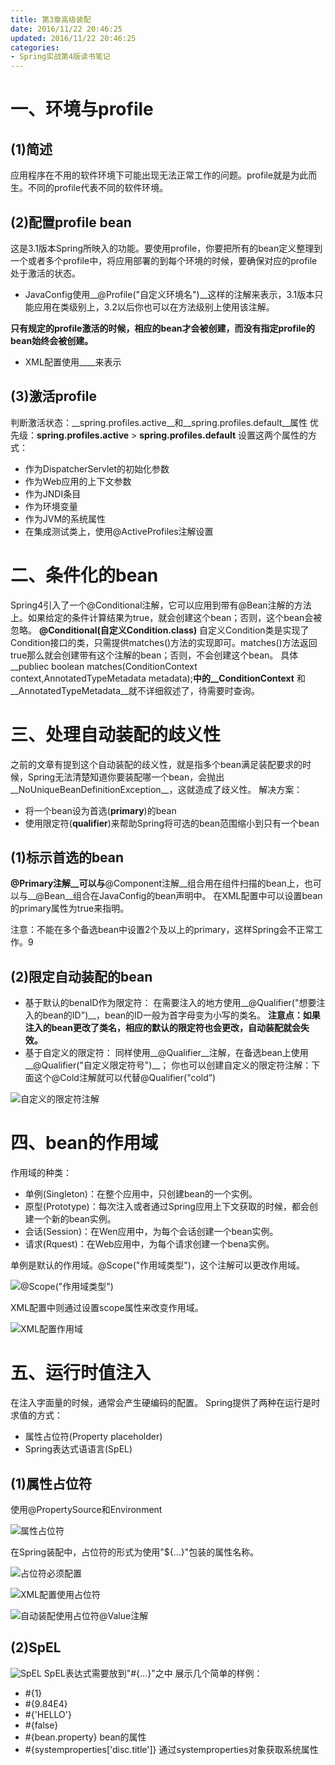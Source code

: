 ```yaml
---
title: 第3章高级装配
date: 2016/11/22 20:46:25
updated: 2016/11/22 20:46:25
categories:
- Spring实战第4版读书笔记
---
```

# 一、环境与profile

## (1)简述
应用程序在不用的软件环境下可能出现无法正常工作的问题。profile就是为此而生。不同的profile代表不同的软件环境。

## (2)配置profile bean
这是3.1版本Spring所映入的功能。要使用profile，你要把所有的bean定义整理到一个或者多个profile中，将应用部署的到每个环境的时候，要确保对应的profile处于激活的状态。
* JavaConfig使用__@Profile("自定义环境名")__这样的注解来表示，3.1版本只能应用在类级别上，3.2以后你也可以在方法级别上使用该注解。

__只有规定的profile激活的时候，相应的bean才会被创建，而没有指定profile的bean始终会被创建。__

* XML配置使用__<beans profile="自定义环境名">__来表示

## (3)激活profile
判断激活状态：__spring.profiles.active__和__spring.profiles.default__属性
优先级：__spring.profiles.active__ > __spring.profiles.default__
设置这两个属性的方式：
* 作为DispatcherServlet的初始化参数
* 作为Web应用的上下文参数
* 作为JNDI条目
* 作为环境变量
* 作为JVM的系统属性
* 在集成测试类上，使用@ActiveProfiles注解设置

# 二、条件化的bean
Spring4引入了一个@Conditional注解，它可以应用到带有@Bean注解的方法上。如果给定的条件计算结果为true，就会创建这个bean；否则，这个bean会被忽略。
__@Conditional(自定义Condition.class)__
自定义Condition类是实现了Condition接口的类，只需提供matches()方法的实现即可。matches()方法返回true那么就会创建带有这个注解的bean；否则，不会创建这个bean。
具体 __publiec boolean matches(ConditionContext context,AnnotatedTypeMetadata metadata);__中的__ConditionContext__ 和__AnnotatedTypeMetadata__就不详细叙述了，待需要时查询。

# 三、处理自动装配的歧义性
之前的文章有提到这个自动装配的歧义性，就是指多个bean满足装配要求的时候，Spring无法清楚知道你要装配哪一个bean，会抛出__NoUniqueBeanDefinitionException__，这就造成了歧义性。
解决方案：
* 将一个bean设为首选(__primary__)的bean
* 使用限定符(__qualifier__)来帮助Spring将可选的bean范围缩小到只有一个bean

## (1)标示首选的bean
__@Primary注解__可以与__@Component注解__组合用在组件扫描的bean上，也可以与__@Bean__组合在JavaConfig的bean声明中。
在XML配置中可以设置bean的primary属性为true来指明。

注意：不能在多个备选bean中设置2个及以上的primary，这样Spring会不正常工作。9

## (2)限定自动装配的bean
* 基于默认的benaID作为限定符：
在需要注入的地方使用__@Qualifier("想要注入的bean的ID")__，bean的ID一般为首字母变为小写的类名。
__注意点：如果注入的bean更改了类名，相应的默认的限定符也会更改，自动装配就会失效。__
* 基于自定义的限定符：
同样使用__@Qualifier__注解，在备选bean上使用__@Qualifier("自定义限定符号")__；
你也可以创建自定义的限定符注解：下面这个@Cold注解就可以代替@Qualifier("cold”)

![自定义的限定符注解](http://upload-images.jianshu.io/upload_images/3828003-3489d326c8182942.png?imageMogr2/auto-orient/strip%7CimageView2/2/w/1240)

# 四、bean的作用域
作用域的种类：
* 单例(Singleton)：在整个应用中，只创建bean的一个实例。
* 原型(Prototype)：每次注入或者通过Spring应用上下文获取的时候，都会创建一个新的bean实例。
* 会话(Session)：在Wen应用中，为每个会话创建一个bean实例。
* 请求(Rquest)：在Web应用中，为每个请求创建一个bena实例。

单例是默认的作用域。@Scope("作用域类型")，这个注解可以更改作用域。

![@Scope("作用域类型")](http://upload-images.jianshu.io/upload_images/3828003-78b2d5e20a6edc02.png?imageMogr2/auto-orient/strip%7CimageView2/2/w/1240)

XML配置中则通过设置scope属性来改变作用域。

![XML配置作用域](http://upload-images.jianshu.io/upload_images/3828003-8fddaff517d242c4.png?imageMogr2/auto-orient/strip%7CimageView2/2/w/1240)


# 五、运行时值注入
在注入字面量的时候，通常会产生硬编码的配置。
Spring提供了两种在运行是时求值的方式：
* 属性占位符(Property placeholder)
* Spring表达式语语言(SpEL)

## (1)属性占位符
使用@PropertySource和Environment

![属性占位符](http://upload-images.jianshu.io/upload_images/3828003-c09fe4cff3a1a5ea.png?imageMogr2/auto-orient/strip%7CimageView2/2/w/1240)

在Spring装配中，占位符的形式为使用"${...}"包装的属性名称。


![占位符必须配置](http://upload-images.jianshu.io/upload_images/3828003-08112ebb93a56726.png?imageMogr2/auto-orient/strip%7CimageView2/2/w/1240)


![XML配置使用占位符](http://upload-images.jianshu.io/upload_images/3828003-54ffeb0b83533119.png?imageMogr2/auto-orient/strip%7CimageView2/2/w/1240)


![自动装配使用占位符@Value注解](http://upload-images.jianshu.io/upload_images/3828003-a22d1e8d28f8b824.png?imageMogr2/auto-orient/strip%7CimageView2/2/w/1240)


## (2)SpEL
![SpEL](http://upload-images.jianshu.io/upload_images/3828003-72f6c0e2474adc6f.png?imageMogr2/auto-orient/strip%7CimageView2/2/w/1240)
SpEL表达式需要放到"#{...}"之中
展示几个简单的样例：
* #{1}
* #{9.84E4}
* #{'HELLO'}
* #{false}
* #{bean.property} bean的属性
* #{systemproperties['disc.title']} 通过systemproperties对象获取系统属性